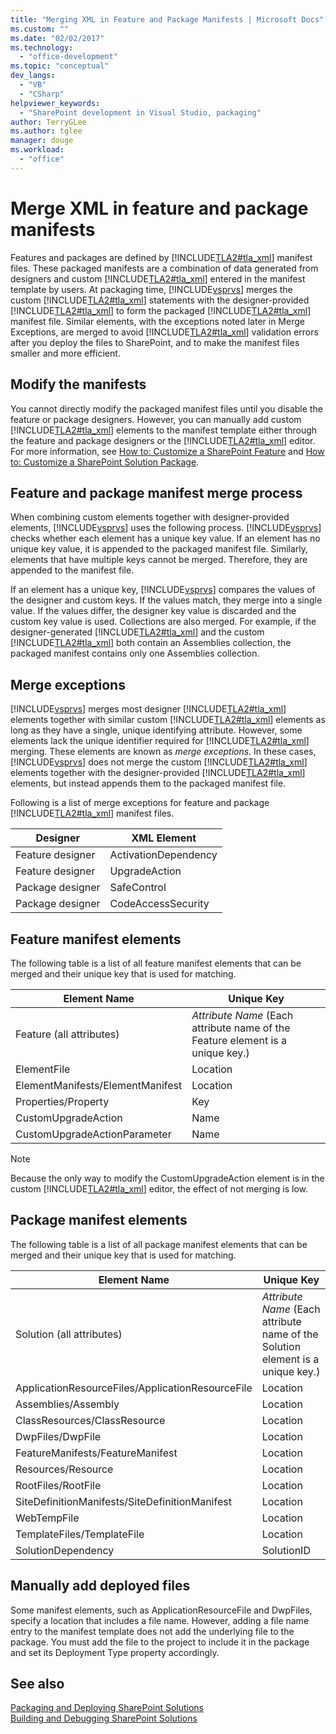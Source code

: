 ```yaml
---
title: "Merging XML in Feature and Package Manifests | Microsoft Docs"
ms.custom: ""
ms.date: "02/02/2017"
ms.technology: 
  - "office-development"
ms.topic: "conceptual"
dev_langs: 
  - "VB"
  - "CSharp"
helpviewer_keywords: 
  - "SharePoint development in Visual Studio, packaging"
author: TerryGLee
ms.author: tglee
manager: douge
ms.workload: 
  - "office"
---
```

# Merge XML in feature and package manifests
  Features and packages are defined by [!INCLUDE[TLA2#tla_xml](../sharepoint/includes/tla2sharptla-xml-md.md)] manifest files. These packaged manifests are a combination of data generated from designers and custom [!INCLUDE[TLA2#tla_xml](../sharepoint/includes/tla2sharptla-xml-md.md)] entered in the manifest template by users. At packaging time, [!INCLUDE[vsprvs](../sharepoint/includes/vsprvs-md.md)] merges the custom [!INCLUDE[TLA2#tla_xml](../sharepoint/includes/tla2sharptla-xml-md.md)] statements with the designer-provided [!INCLUDE[TLA2#tla_xml](../sharepoint/includes/tla2sharptla-xml-md.md)] to form the packaged [!INCLUDE[TLA2#tla_xml](../sharepoint/includes/tla2sharptla-xml-md.md)] manifest file. Similar elements, with the exceptions noted later in Merge Exceptions, are merged to avoid [!INCLUDE[TLA2#tla_xml](../sharepoint/includes/tla2sharptla-xml-md.md)] validation errors after you deploy the files to SharePoint, and to make the manifest files smaller and more efficient.  
  
## Modify the manifests
 You cannot directly modify the packaged manifest files until you disable the feature or package designers. However, you can manually add custom [!INCLUDE[TLA2#tla_xml](../sharepoint/includes/tla2sharptla-xml-md.md)] elements to the manifest template either through the feature and package designers or the [!INCLUDE[TLA2#tla_xml](../sharepoint/includes/tla2sharptla-xml-md.md)] editor. For more information, see [How to: Customize a SharePoint Feature](../sharepoint/how-to-customize-a-sharepoint-feature.md) and [How to: Customize a SharePoint Solution Package](../sharepoint/how-to-customize-a-sharepoint-solution-package.md).  
  
## Feature and package manifest merge process
 When combining custom elements together with designer-provided elements, [!INCLUDE[vsprvs](../sharepoint/includes/vsprvs-md.md)] uses the following process. [!INCLUDE[vsprvs](../sharepoint/includes/vsprvs-md.md)] checks whether each element has a unique key value. If an element has no unique key value, it is appended to the packaged manifest file. Similarly, elements that have multiple keys cannot be merged. Therefore, they are appended to the manifest file.  
  
 If an element has a unique key, [!INCLUDE[vsprvs](../sharepoint/includes/vsprvs-md.md)] compares the values of the designer and custom keys. If the values match, they merge into a single value. If the values differ, the designer key value is discarded and the custom key value is used. Collections are also merged. For example, if the designer-generated [!INCLUDE[TLA2#tla_xml](../sharepoint/includes/tla2sharptla-xml-md.md)] and the custom [!INCLUDE[TLA2#tla_xml](../sharepoint/includes/tla2sharptla-xml-md.md)] both contain an Assemblies collection, the packaged manifest contains only one Assemblies collection.  
  
## Merge exceptions
 [!INCLUDE[vsprvs](../sharepoint/includes/vsprvs-md.md)] merges most designer [!INCLUDE[TLA2#tla_xml](../sharepoint/includes/tla2sharptla-xml-md.md)] elements together with similar custom [!INCLUDE[TLA2#tla_xml](../sharepoint/includes/tla2sharptla-xml-md.md)] elements as long as they have a single, unique identifying attribute. However, some elements lack the unique identifier required for [!INCLUDE[TLA2#tla_xml](../sharepoint/includes/tla2sharptla-xml-md.md)] merging. These elements are known as *merge exceptions*. In these cases, [!INCLUDE[vsprvs](../sharepoint/includes/vsprvs-md.md)] does not merge the custom [!INCLUDE[TLA2#tla_xml](../sharepoint/includes/tla2sharptla-xml-md.md)] elements together with the designer-provided [!INCLUDE[TLA2#tla_xml](../sharepoint/includes/tla2sharptla-xml-md.md)] elements, but instead appends them to the packaged manifest file.  
  
 Following is a list of merge exceptions for feature and package [!INCLUDE[TLA2#tla_xml](../sharepoint/includes/tla2sharptla-xml-md.md)] manifest files.  
  
|Designer|XML Element|  
|--------------|-----------------|  
|Feature designer|ActivationDependency|  
|Feature designer|UpgradeAction|  
|Package designer|SafeControl|  
|Package designer|CodeAccessSecurity|  
  
## Feature manifest elements
 The following table is a list of all feature manifest elements that can be merged and their unique key that is used for matching.  
  
|Element Name|Unique Key|  
|------------------|----------------|  
|Feature (all attributes)|*Attribute Name* (Each attribute name of the Feature element is a unique key.)|  
|ElementFile|Location|  
|ElementManifests/ElementManifest|Location|  
|Properties/Property|Key|  
|CustomUpgradeAction|Name|  
|CustomUpgradeActionParameter|Name|  
  
> [!NOTE]  
>  Because the only way to modify the CustomUpgradeAction element is in the custom [!INCLUDE[TLA2#tla_xml](../sharepoint/includes/tla2sharptla-xml-md.md)] editor, the effect of not merging is low.  
  
## Package manifest elements
 The following table is a list of all package manifest elements that can be merged and their unique key that is used for matching.  
  
|Element Name|Unique Key|  
|------------------|----------------|  
|Solution (all attributes)|*Attribute Name* (Each attribute name of the Solution element is a unique key.)|  
|ApplicationResourceFiles/ApplicationResourceFile|Location|  
|Assemblies/Assembly|Location|  
|ClassResources/ClassResource|Location|  
|DwpFiles/DwpFile|Location|  
|FeatureManifests/FeatureManifest|Location|  
|Resources/Resource|Location|  
|RootFiles/RootFile|Location|  
|SiteDefinitionManifests/SiteDefinitionManifest|Location|  
|WebTempFile|Location|  
|TemplateFiles/TemplateFile|Location|  
|SolutionDependency|SolutionID|  
  
## Manually add deployed files
 Some manifest elements, such as ApplicationResourceFile and DwpFiles, specify a location that includes a file name. However, adding a file name entry to the manifest template does not add the underlying file to the package. You must add the file to the project to include it in the package and set its Deployment Type property accordingly.  
  
## See also
 [Packaging and Deploying SharePoint Solutions](../sharepoint/packaging-and-deploying-sharepoint-solutions.md)   
 [Building and Debugging SharePoint Solutions](../sharepoint/building-and-debugging-sharepoint-solutions.md)  
  